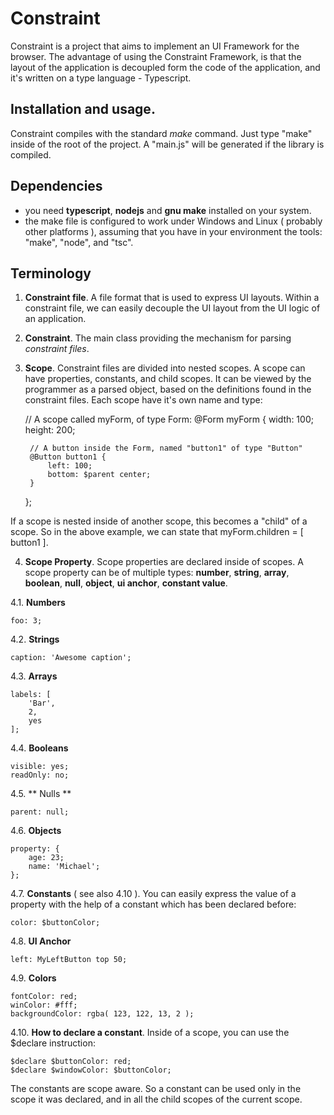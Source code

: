 # Constraint

Constraint is a project that aims to implement an UI Framework for the browser. The advantage of using the Constraint Framework, is that the layout of the application is decoupled form the code of the application, and it's written on a type language - Typescript.


## Installation and usage.

Constraint compiles with the standard *make* command. Just type "make" inside of the root of the project. A "main.js" will be generated if the library is compiled.

## Dependencies

* you need **typescript**, **nodejs** and **gnu make** installed on your system.
* the make file is configured to work under Windows and Linux ( probably other platforms ), assuming that you have in your environment the tools: "make", "node", and "tsc".

## Terminology

1. **Constraint file**. A file format that is used to express UI layouts. Within a constraint file, we can easily decouple the UI layout from the UI logic of an application.


2. **Constraint**. The main class providing the mechanism for parsing *constraint files*.


3. **Scope**. Constraint files are divided into nested scopes. A scope can have properties, constants, and child scopes. It can be viewed by the programmer as a parsed object, based on the definitions found in the constraint files.
Each scope have it's own name and type:

	
	// A scope called myForm, of type Form:
	@Form myForm {
		width: 100;
		height: 200;
		
		// A button inside the Form, named "button1" of type "Button"
		@Button button1 {
			left: 100;
			bottom: $parent center;
		}
	};

If a scope is nested inside of another scope, this becomes a "child" of a scope. So in the above example, we can state that myForm.children = [ button1 ].


4. **Scope Property**. Scope properties are declared inside of scopes. A scope property can be of multiple types: **number**, **string**, **array**, **boolean**, **null**, **object**, **ui anchor**, **constant value**.


4.1. **Numbers**
    

    foo: 3;

4.2. **Strings**


    caption: 'Awesome caption';


4.3. **Arrays**


    labels: [
		'Bar',
        2,
        yes
	];


4.4. **Booleans**


	visible: yes;
    readOnly: no;


4.5. ** Nulls **
	

	parent: null;


4.6. **Objects**


	property: {
		age: 23;
        name: 'Michael';
	};


4.7. **Constants** ( see also 4.10 ). You can easily express the value of a property with the help of a constant which has been declared before:
	

	color: $buttonColor;


4.8. **UI Anchor**


	left: MyLeftButton top 50;

4.9. **Colors**

	fontColor: red;
	winColor: #fff;
	backgroundColor: rgba( 123, 122, 13, 2 );

4.10. **How to declare a constant**. Inside of a scope, you can use the $declare instruction:


    $declare $buttonColor: red;
    $declare $windowColor: $buttonColor;

The constants are scope aware. So a constant can be used only in the scope it was declared, and in all the child scopes of the current scope.
